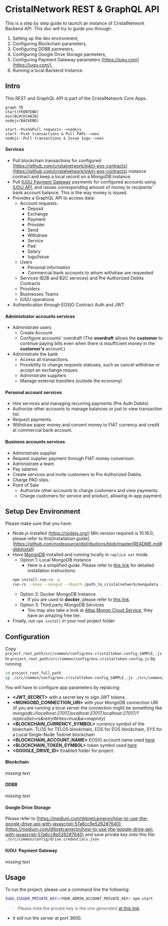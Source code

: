 

# CristalNetwork REST & GraphQL API
This is a step by step guide to launch an instance of CristalNetwork Backend API. 
This doc will try to guide you through:
1. Setting up the dev environment, 
2. Configuring Blockchain parameters,
3. Configuring DDBB parmeters,
4. Configuring Google Drive Storage parmeters,
5. Configuring Payment Gateway parameters [https://iugu.com](https://iugu.com/),
6. Running a local Backend Instance.

## Intro
This REST and GraphQL API is part of the CristalNetwork Core Apps.
```mermaid
graph TD
start(FRONTEND)
eos(BLOCKCHAIN)
nodejs(BACKEND)

start--Push&Pull requests-->nodejs
start--Push transactions & Pull PAPs-->eos
nodejs--Pull transactions & Issue Iugu-->eos
```
#### Services
* Pull blockchain transactions for configured [https://github.com/cristalnetwork/inkiri-eos-contracts](https://github.com/cristalnetwork/inkiri-eos-contracts) instance contract and keep a local record on a MongoDB instance.
* Pull [IUGU Payment Gateway](https://iugu.com) payments for configured accounts using [IUGU API](https://dev.iugu.com/reference), and issues corresponding amount of money to recipients' bank account balance. This is the way money is issued.
* Provides a GraphQL API to access data:
  * Account requests:
    * Deposit
    * Exchange
    * Payment
    * Provider
    * Send
    * Withdraw
    * Service
    * Pad
    * Salary
    * Iugu/Issue
  * Users
    * Personal information
    * Commercial bank accounts to whom withdraw are requested
  * Services (B2B and B2C services) and Pre Authorized Debits Contracts
  * Providers
  * Businesses Teams
  * IUGU operations 
* Authentication through EOSIO Contract Auth and JWT.
#### Administrator accounts services
* Administrate users
  * Create Account
  * Configure accounts' overdraft (The **overdraft** allows the **customer** to continue paying bills even when there is insufficient money in the **customer's** account.)
* Administrate the bank
  * Access all transactions.
  * Possibility to change requests statuses, such as cancel withdraw or accept an exchange reques.
  * Administrate suppliers
  * Manage external transfers (outside the economy)
#### Personal account services
* Hire services and managing recurring payments (Pre Auth Debits)
* Authorize other accounts to manage balances or just to view transaction list.  
* Request payments.
* Withdraw paper money and convert money to FIAT currency and credit at commercial bank account.
#### Business accounts services
* Administrate supplier
* Request supplier payment through FIAT money conversion.
* Administrate a team
* Pay salaries
* Create services and invite customers to Pre Authorized Debits.
* Charge PAD slips.
* Point of Sale
  * Authorize other accounts to charge customers and view payments.  
  * Charge customers for service and product, allowing in-app payment.
## Setup Dev Environment
Please make sure that you have:
- Node.js installed (https://nodejs.org/) 
Min version required is 10.16.0, please refer to this[installation guide].(https://github.com/nodesource/distributions/blob/master/README.md#debinstall)
- Have [MongoDB](https://www.mongodb.com/) installed and running locally in `replica set` mode.
  - Option 1: Local MongoDB Instance
    - Here is a simplified guide. Please refer to [this link](https://thecodebarbarian.com/introducing-run-rs-zero-config-mongodb-runner.html#your-first-transaction-with-run-rs-and-mongodb-40) for detailed installation instructions.
  ```bash
  npm install run-rs -g
  run-rs --keep --mongod --dbpath /path_to_cristalnetwork/mongodata -v 4.0.0 --shell
  ```
    - Option 2: Docker MongoDB Instance
      - If you are used to **docker**, please refer to [this link](https://gist.github.com/harveyconnor/518e088bad23a273cae6ba7fc4643549).
  - Option 3: Third party MongoDB Services
    - You may also take a look at [Atlas Mongo Cloud Service](https://www.mongodb.com/cloud/atlas), they have an amazing free tier.
- Finally, run `npm install` in your root project folder

## Configuration
Copy `project_root_path/src/common/config/env.cristaltoken.config_SAMPLE_.js` to `project_root_path/src/common/config/env.cristaltoken.config.js` by running:
```bash
cd project_root_full_path
cp ./src/common/config/env.cristaltoken.config_SAMPLE_.js ./src/common/config/env.cristaltoken.config.js
```
You will have to configure app parameters by replacing:
* **<JWT_SECRET>** with a secret key to sign JWT tokens. 
* **<MONGOBD_CONNECTION_URI>** with your MongoDB connection URI (if you are running a local server the connection might be something like _mongodb://localhost:27017,localhost:27017,localhost:27017/?replicaSet=rs&retryWrites=true&w=majority_) 
* **<BLOCKCHAIN_CURRENCY_SYMBOL>** currency symbol of the blokchain. TLOS for TELOS blockchain, EOS for EOS blockchain, SYS for a Local Single-Node Testnet blockchain
* **<BLOCKCHAIN_ACCOUNT_NAME>** EOSIO account name used [here](https://github.com/cristalnetwork/inkiri-eos-contracts#setup-dev-environment)
* **<BLOCKCHAIN_TOKEN_SYMBOL>** token symbol used [here](https://github.com/cristalnetwork/inkiri-eos-contracts#4-create-the-bank-contract-token) 
* **<GOOGLE_DRIVE_ID>** Enabled folder for project.

#### Blockchain
_missing text_

#### DDBB
_missing text_

#### Google Drive Storage
Please refer to [https://medium.com/@bretcameron/how-to-use-the-google-drive-api-with-javascript-57a6cc9e5262#7640](https://medium.com/@bretcameron/how-to-use-the-google-drive-api-with-javascript-57a6cc9e5262#7640) and save private key onto this file: `./src/common/config/drive.credentials.json`

#### IUGU: Payment Gateway
_missing text_

## Usage
To run the project, please use a command line the following:
```bash
IUGU_ISSUER_PRIVATE_KEY=<YOUR_ADMIN_ACCOUNT_PRIVATE_KEY> npm start
```
> Please note the private key is the one generated [at this link](https://github.com/cristalnetwork/inkiri-eos-contracts#setup-dev-environment).
- It will run the server at port 3600.
